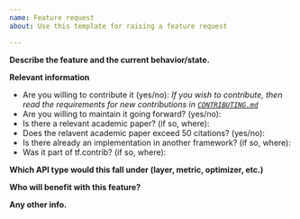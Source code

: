 ```yaml
---
name: Feature request
about: Use this template for raising a feature request

---
```


**Describe the feature and the current behavior/state.**

**Relevant information**
- Are you willing to contribute it (yes/no):
*If you wish to contribute, then read the requirements for new contributions in [`CONTRIBUTING.md`](https://github.com/tensorflow/deepray/blob/master/CONTRIBUTING.md#requirements-for-new-contributions-to-the-repository)*
- Are you willing to maintain it going forward? (yes/no):
- Is there a relevant academic paper? (if so, where):
- Does the relavent academic paper exceed 50 citations? (yes/no):
- Is there already an implementation in another framework? (if so, where):
- Was it part of tf.contrib? (if so, where):

**Which API type would this fall under (layer, metric, optimizer, etc.)**

**Who will benefit with this feature?**

**Any other info.**
